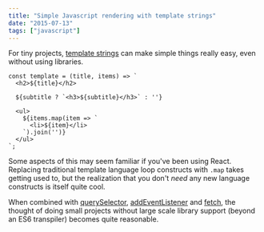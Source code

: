 ```yaml
---
title: "Simple Javascript rendering with template strings"
date: "2015-07-13"
tags: ["javascript"]
---
```


For tiny projects, [template strings](https://developer.mozilla.org/en-US/docs/Web/JavaScript/Reference/template_strings) can make simple things really easy, even without using libraries.

```
const template = (title, items) => `
  <h2>${title}</h2>

  ${subtitle ? `<h3>${subtitle}</h3>` : ''}

  <ul>
    ${items.map(item => `
      <li>${item}</li>
    `).join('')}
  </ul>
`;
```

Some aspects of this may seem familiar if you've been using React. Replacing traditional template language loop constructs with `.map` takes getting used to, but the realization that you don't _need_ any new language constructs is itself quite cool.

When combined with [querySelector](https://developer.mozilla.org/en-US/docs/Web/API/Document/querySelector), [addEventListener](https://developer.mozilla.org/en-US/docs/Web/API/EventTarget/addEventListener) and [fetch](https://developer.mozilla.org/en-US/docs/Web/API/Fetch_API/Using_Fetch), the thought of doing small projects without large scale library support (beyond an ES6 transpiler) becomes quite reasonable.
